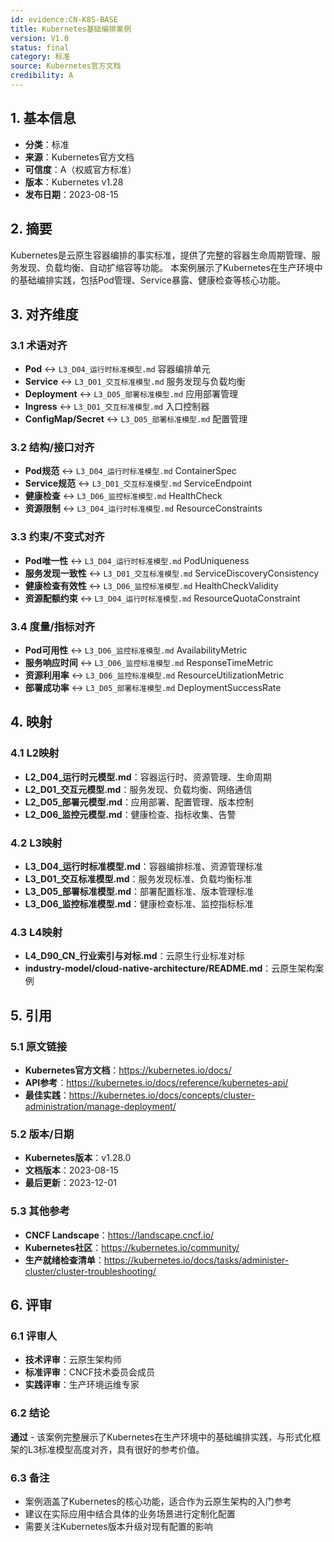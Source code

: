 ```yaml
---
id: evidence:CN-K8S-BASE
title: Kubernetes基础编排案例
version: V1.0
status: final
category: 标准
source: Kubernetes官方文档
credibility: A
---
```


## 1. 基本信息

- **分类**：标准
- **来源**：Kubernetes官方文档
- **可信度**：A（权威官方标准）
- **版本**：Kubernetes v1.28
- **发布日期**：2023-08-15

## 2. 摘要

Kubernetes是云原生容器编排的事实标准，提供了完整的容器生命周期管理、服务发现、负载均衡、自动扩缩容等功能。
本案例展示了Kubernetes在生产环境中的基础编排实践，包括Pod管理、Service暴露、健康检查等核心功能。

## 3. 对齐维度

### 3.1 术语对齐

- **Pod** ↔ `L3_D04_运行时标准模型.md` 容器编排单元
- **Service** ↔ `L3_D01_交互标准模型.md` 服务发现与负载均衡
- **Deployment** ↔ `L3_D05_部署标准模型.md` 应用部署管理
- **Ingress** ↔ `L3_D01_交互标准模型.md` 入口控制器
- **ConfigMap/Secret** ↔ `L3_D05_部署标准模型.md` 配置管理

### 3.2 结构/接口对齐

- **Pod规范** ↔ `L3_D04_运行时标准模型.md` ContainerSpec
- **Service规范** ↔ `L3_D01_交互标准模型.md` ServiceEndpoint
- **健康检查** ↔ `L3_D06_监控标准模型.md` HealthCheck
- **资源限制** ↔ `L3_D04_运行时标准模型.md` ResourceConstraints

### 3.3 约束/不变式对齐

- **Pod唯一性** ↔ `L3_D04_运行时标准模型.md` PodUniqueness
- **服务发现一致性** ↔ `L3_D01_交互标准模型.md` ServiceDiscoveryConsistency
- **健康检查有效性** ↔ `L3_D06_监控标准模型.md` HealthCheckValidity
- **资源配额约束** ↔ `L3_D04_运行时标准模型.md` ResourceQuotaConstraint

### 3.4 度量/指标对齐

- **Pod可用性** ↔ `L3_D06_监控标准模型.md` AvailabilityMetric
- **服务响应时间** ↔ `L3_D06_监控标准模型.md` ResponseTimeMetric
- **资源利用率** ↔ `L3_D06_监控标准模型.md` ResourceUtilizationMetric
- **部署成功率** ↔ `L3_D05_部署标准模型.md` DeploymentSuccessRate

## 4. 映射

### 4.1 L2映射

- **L2_D04_运行时元模型.md**：容器运行时、资源管理、生命周期
- **L2_D01_交互元模型.md**：服务发现、负载均衡、网络通信
- **L2_D05_部署元模型.md**：应用部署、配置管理、版本控制
- **L2_D06_监控元模型.md**：健康检查、指标收集、告警

### 4.2 L3映射

- **L3_D04_运行时标准模型.md**：容器编排标准、资源管理标准
- **L3_D01_交互标准模型.md**：服务发现标准、负载均衡标准
- **L3_D05_部署标准模型.md**：部署配置标准、版本管理标准
- **L3_D06_监控标准模型.md**：健康检查标准、监控指标标准

### 4.3 L4映射

- **L4_D90_CN_行业索引与对标.md**：云原生行业标准对标
- **industry-model/cloud-native-architecture/README.md**：云原生架构案例

## 5. 引用

### 5.1 原文链接

- **Kubernetes官方文档**：<https://kubernetes.io/docs/>
- **API参考**：<https://kubernetes.io/docs/reference/kubernetes-api/>
- **最佳实践**：<https://kubernetes.io/docs/concepts/cluster-administration/manage-deployment/>

### 5.2 版本/日期

- **Kubernetes版本**：v1.28.0
- **文档版本**：2023-08-15
- **最后更新**：2023-12-01

### 5.3 其他参考

- **CNCF Landscape**：<https://landscape.cncf.io/>
- **Kubernetes社区**：<https://kubernetes.io/community/>
- **生产就绪检查清单**：<https://kubernetes.io/docs/tasks/administer-cluster/cluster-troubleshooting/>

## 6. 评审

### 6.1 评审人

- **技术评审**：云原生架构师
- **标准评审**：CNCF技术委员会成员
- **实践评审**：生产环境运维专家

### 6.2 结论

**通过** - 该案例完整展示了Kubernetes在生产环境中的基础编排实践，与形式化框架的L3标准模型高度对齐，具有很好的参考价值。

### 6.3 备注

- 案例涵盖了Kubernetes的核心功能，适合作为云原生架构的入门参考
- 建议在实际应用中结合具体的业务场景进行定制化配置
- 需要关注Kubernetes版本升级对现有配置的影响
